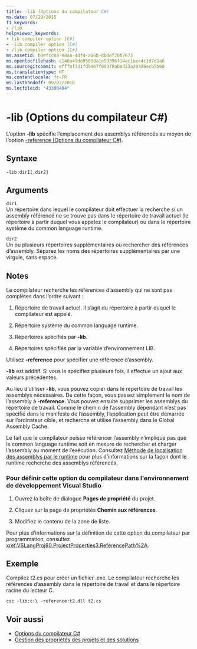 ```yaml
---
title: -lib (Options du compilateur C#)
ms.date: 07/20/2015
f1_keywords:
- /lib
helpviewer_keywords:
- lib compiler option [C#]
- -lib compiler option [C#]
- /lib compiler option [C#]
ms.assetid: b0efcc88-e8aa-4df4-a00b-8bdef70b7673
ms.openlocfilehash: c140a49de0503da1e59396f14ac1aee4c1d7d1a6
ms.sourcegitcommit: efff8f331fd9467f093f8ab8d23a203d6ecb5b60
ms.translationtype: HT
ms.contentlocale: fr-FR
ms.lasthandoff: 09/02/2018
ms.locfileid: "43390404"
---
```

# <a name="-lib-c-compiler-options"></a>-lib (Options du compilateur C#)
L’option **-lib** spécifie l’emplacement des assemblys référencés au moyen de l’option [-reference (Options du compilateur C#)](../../../csharp/language-reference/compiler-options/reference-compiler-option.md).  
  
## <a name="syntax"></a>Syntaxe  
  
```console  
-lib:dir1[,dir2]  
```  
  
## <a name="arguments"></a>Arguments  
 `dir1`  
 Un répertoire dans lequel le compilateur doit effectuer la recherche si un assembly référencé ne se trouve pas dans le répertoire de travail actuel (le répertoire à partir duquel vous appelez le compilateur) ou dans le répertoire système du common language runtime.  
  
 `dir2`  
 Un ou plusieurs répertoires supplémentaires où rechercher des références d’assembly. Séparez les noms des répertoires supplémentaires par une virgule, sans espace.  
  
## <a name="remarks"></a>Notes  
 Le compilateur recherche les références d’assembly qui ne sont pas complètes dans l’ordre suivant :  
  
1.  Répertoire de travail actuel. Il s’agit du répertoire à partir duquel le compilateur est appelé.  
  
2.  Répertoire système du common language runtime.  
  
3.  Répertoires spécifiés par **-lib**.  
  
4.  Répertoires spécifiés par la variable d’environnement LIB.  
  
 Utilisez **-reference** pour spécifier une référence d’assembly.  
  
 **-lib** est additif. Si vous le spécifiez plusieurs fois, il effectue un ajout aux valeurs précédentes.  
  
 Au lieu d’utiliser **-lib**, vous pouvez copier dans le répertoire de travail les assemblys nécessaires. De cette façon, vous passez simplement le nom de l’assembly à **-reference**. Vous pouvez ensuite supprimer les assemblys du répertoire de travail. Comme le chemin de l’assembly dépendant n’est pas spécifié dans le manifeste de l’assembly, l’application peut être démarrée sur l’ordinateur cible, et recherche et utilise l’assembly dans le Global Assembly Cache.  
  
 Le fait que le compilateur puisse référencer l’assembly n’implique pas que le common language runtime soit en mesure de rechercher et charger l’assembly au moment de l’exécution. Consultez [Méthode de localisation des assemblys par le runtime](../../../framework/deployment/how-the-runtime-locates-assemblies.md) pour plus d’informations sur la façon dont le runtime recherche des assemblys référencés.  
  
### <a name="to-set-this-compiler-option-in-the-visual-studio-development-environment"></a>Pour définir cette option du compilateur dans l'environnement de développement Visual Studio  
  
1.  Ouvrez la boîte de dialogue **Pages de propriété** du projet.  
  
2.  Cliquez sur la page de propriétés **Chemin aux références**.  
  
3.  Modifiez le contenu de la zone de liste.  
  
 Pour plus d’informations sur la définition de cette option du compilateur par programmation, consultez <xref:VSLangProj80.ProjectProperties3.ReferencePath%2A>.  
  
## <a name="example"></a>Exemple  
 Compilez t2.cs pour créer un fichier .exe. Le compilateur recherche les références d’assembly dans le répertoire de travail et dans le répertoire racine du lecteur C.  
  
```console  
csc -lib:c:\ -reference:t2.dll t2.cs  
```  
  
## <a name="see-also"></a>Voir aussi

- [Options du compilateur C#](../../../csharp/language-reference/compiler-options/index.md)  
- [Gestion des propriétés des projets et des solutions](/visualstudio/ide/managing-project-and-solution-properties)
